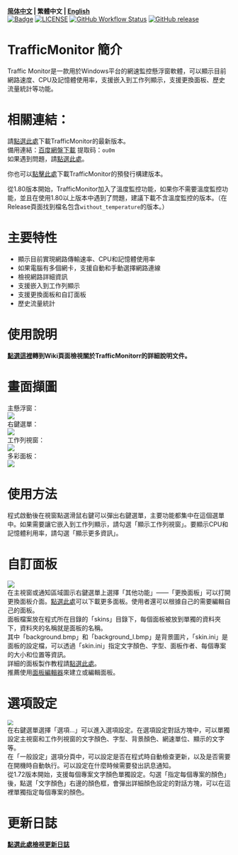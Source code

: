 **[简体中文](./README.md) | 繁體中文 | [English](./README_en-us.md)**<br>
[![Badge](https://img.shields.io/badge/link-996.icu-%23FF4D5B.svg?style=flat-square)](https://996.icu/#/en_US)
[![LICENSE](https://img.shields.io/badge/license-Anti%20996-blue.svg?style=flat-square)](https://github.com/996icu/996.ICU/blob/master/LICENSE)
[![GitHub Workflow Status](https://img.shields.io/github/workflow/status/zhongyang219/TrafficMonitor/Release%20CI?label=Release%20CI&logo=github&style=flat-square)](https://github.com/zhongyang219/TrafficMonitor/actions?query=workflow:"Release+CI")
[![GitHub release](https://img.shields.io/github/release/zhongyang219/TrafficMonitor.svg?style=flat-square)](https://github.com/zhongyang219/TrafficMonitor/releases/latest)

# TrafficMonitor 簡介
Traffic Monitor是一款用於Windows平台的網速監控懸浮窗軟體，可以顯示目前網路速度、CPU及記憶體使用率，支援嵌入到工作列顯示，支援更換面板、歷史流量統計等功能。

# 相關連結：

請[點選此處](https://github.com/zhongyang219/TrafficMonitor/releases/latest)下載TrafficMonitor的最新版本。<br>
備用連結：[百度網盤下載](https://pan.baidu.com/s/15PMt7s-ASpyDwtS__4cUhg) 提取码：`ou0m`<br>
如果遇到問題，請[點選此處](https://github.com/zhongyang219/TrafficMonitor/blob/master/Help.md)。<br>

你也可以[點擊此處](https://github.com/zhongyang219/TrafficMonitor/actions?query=workflow:"Release+CI")下載TrafficMonitor的預發行構建版本。

從1.80版本開始，TrafficMonitor加入了溫度監控功能，如果你不需要溫度監控功能，並且在使用1.80以上版本中遇到了問題，建議下載不含溫度監控的版本。（在Release頁面找到檔名包含`without_temperature`的版本。）

# 主要特性
* 顯示目前實現網路傳輸速率、CPU和記憶體使用率<br>
* 如果電腦有多個網卡，支援自動和手動選擇網路連線<br>
* 檢視網路詳細資訊<br>
* 支援嵌入到工作列顯示<br>
* 支援更換面板和自訂面板<br>
* 歷史流量統計<br>
# 使用說明

**[點選這裡](https://github.com/zhongyang219/TrafficMonitor/wiki)轉到Wiki頁面檢視關於TrafficMonitorr的詳細說明文件。**

# 畫面擷圖

主懸浮窗：<br>
![](./Screenshots/main1.png)<br>
右鍵選單：<br>
![](./Screenshots/main.png)<br>
工作列視窗：<br>
![](./Screenshots/taskbar.PNG)<br>
多彩面板：<br>
![](./Screenshots/skins.PNG)<br>

# 使用方法
程式啟動後在視窗點選滑鼠右鍵可以彈出右鍵選單，主要功能都集中在這個選單中。如果需要讓它嵌入到工作列顯示，請勾選「顯示工作列視窗」。要顯示CPU和記憶體利用率，請勾選「顯示更多資訊」。
# 自訂面板
![](./Screenshots/selecte_skin.png)<br>
在主視窗或通知區域圖示右鍵選單上選擇「其他功能」——「更換面板」可以打開更換面板介面。[點選此處](https://github.com/zhongyang219/TrafficMonitorSkin/blob/master/皮肤下载.md)可以下載更多面板。使用者還可以根據自己的需要編輯自己的面板。<br>
面板檔案放在程式所在目錄的「skins」目錄下，每個面板被放到單獨的資料夾下，資料夾的名稱就是面板的名稱。<br>
其中「background.bmp」和「background_l.bmp」是背景圖片，「skin.ini」是面板的設定檔，可以透過「skin.ini」指定文字顏色、字型、面板作者、每個專案的大小和位置等資訊。<br>
詳細的面板製作教程請[點選此處](https://github.com/zhongyang219/TrafficMonitor/blob/master/皮肤制作教程.md)。<br>
推薦使用[面板編輯器](https://github.com/zhongyang219/TrafficMonitorSkinEditor/releases)來建立或編輯面板。<br>

# 選項設定
<img src="./Screenshots/option.jpg" style="zoom:80%;" /><br>
在右鍵選單選擇「選項...」可以進入選項設定。在選項設定對話方塊中，可以單獨設定主視窗和工作列視窗的文字顏色、字型、背景顏色、網速單位、顯示的文字等。<br>
在「一般設定」選項分頁中，可以設定是否在程式時自動檢查更新，以及是否需要在開機時自動執行。可以設定在什麼時候需要發出訊息通知。<br>
從1.72版本開始，支援每個專案文字顏色單獨設定。勾選「指定每個專案的顏色」後，點選「文字顏色」右邊的顏色框，會彈出詳細顏色設定的對話方塊，可以在這裡單獨指定每個專案的顏色。<br>

# 更新日誌
**[點選此處檢視更新日誌](./UpdateLog/update_log_zh-tw.md)**